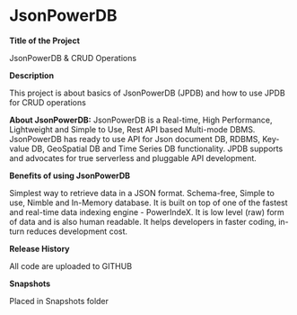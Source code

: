 # JsonPowerDB

**Title of the Project**

JsonPowerDB & CRUD Operations

**Description**

This project is about basics of JsonPowerDB (JPDB) and how to use JPDB for CRUD operations

**About JsonPowerDB:**
JsonPowerDB is a Real-time, High Performance, Lightweight and Simple to Use, Rest API based Multi-mode DBMS. JsonPowerDB has ready to use API for Json document DB, RDBMS, Key-value DB, GeoSpatial DB and Time Series DB functionality. JPDB supports and advocates for true serverless and pluggable API development.

**Benefits of using JsonPowerDB**

Simplest way to retrieve data in a JSON format.
Schema-free, Simple to use, Nimble and In-Memory database.
It is built on top of one of the fastest and real-time data indexing engine - PowerIndeX.
It is low level (raw) form of data and is also human readable.
It helps developers in faster coding, in-turn reduces development cost.

**Release History**

All code are uploaded to GITHUB

**Snapshots**

Placed in Snapshots folder


